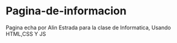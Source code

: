# Pagina-de-informacion
Pagina echa por Alin Estrada para la clase de Informatica, Usando HTML,CSS Y JS
